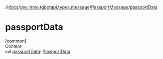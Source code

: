 //[docs](../../../index.md)/[dev.inmo.tgbotapi.types.message](../index.md)/[PassportMessage](index.md)/[passportData](passport-data.md)



# passportData  
[common]  
Content  
val [passportData](passport-data.md): [PassportData](../../dev.inmo.tgbotapi.types.passport/-passport-data/index.md)  



